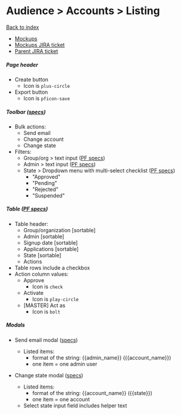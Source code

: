 # Audience > Accounts > Listing

[Back to index](../../index.md)

* [Mockups](https://marvelapp.com/55343de/screen/67190788)
* [Mockups JIRA ticket](https://issues.redhat.com/browse/THREESCALE-4725)
* [Parent JIRA ticket](https://issues.redhat.com/browse/THREESCALE-4724)

##### Page header
* Create button
  * Icon is `plus-circle`
* Export button
  * Icon is `pficon-save`

##### Toolbar ([specs](../../global_components/toolbar.md))
* Bulk actions:
  * Send email
  * Change account
  * Change state
* Filters:
  * Group/org > text input ([PF specs](https://www.patternfly.org/v4/documentation/react/components/inputgroup#with-dropdown))
  * Admin > text input ([PF specs](https://www.patternfly.org/v4/documentation/react/components/inputgroup#with-dropdown))
  * State > Dropdown menu with multi-select checklist ([PF specs](https://www.patternfly.org/v4/documentation/react/components/select#checkbox-input))
     * "Approved"
     * "Pending"
     * "Rejected"
     * "Suspended"
  <!-- * Plan > Dropdown menu with multi-select checklist ([PF specs](https://www.patternfly.org/v4/documentation/react/components/select#checkbox-input)) -- with filter when many options are available ([PF specs](https://www.patternfly.org/v4/documentation/react/components/select#grouped-checkbox-input-with-filtering))
     * list of current plans -->

##### Table ([PF specs](https://www.patternfly.org/v4/documentation/react/components/table))
* Table header:
  * Group/organization [sortable]
  * Admin [sortable]
  * Signup date [sortable]
  * Applications [sortable]
  * State [sortable]
  * Actions
* Table rows include a checkbox
* Action column values:
  * Approve
    * Icon is `check`
  * Activate
    * Icon is `play-circle`
  * [MASTER] Act as
    * Icon is `bolt`

##### Modals
* Send email modal ([specs](../../global_components/modal.md))
  * Listed items:
    * format of the string: {{admin_name}} ({{account_name}})
    * one item = one admin user

* Change state modal ([specs](../../global_components/modal.md))
  * Listed items:
    * format of the string: {{account_name}} ({{state}})
    * one item = one account
  * Select state input field includes helper text

